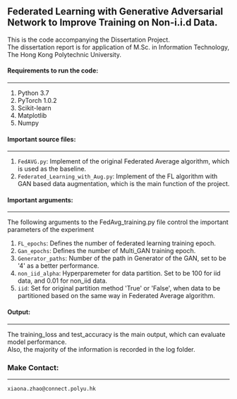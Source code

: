 ## Federated Learning with Generative Adversarial Network to Improve Training on Non-i.i.d Data.


This is the code accompanying the Dissertation Project.  
The dissertation report is for application of M.Sc. in Information Technology, The Hong Kong Polytechnic University.

#### Requirements to run the code:
---

1. Python 3.7
2. PyTorch 1.0.2
3. Scikit-learn
4. Matplotlib
5. Numpy


#### Important source files:
---

1. `FedAVG.py`: Implement of the original Federated Average algorithm, which is used as the baseline.
2. `Federated_Learning_with_Aug.py`: Implement of the FL algorithm with GAN based data augmentation, which is the main function of the project.


#### Important arguments:
---


The following arguments to the FedAvg_training.py file control the important parameters of the experiment

1. `FL_epochs`: Defines the number of federated learning training epoch.
2. `Gan_epochs`: Defines the number of Multi_GAN training epoch.
3. `Generator_paths`: Number of the path in Generator of the GAN, set to be '4' as a better performance.
4. `non_iid_alpha`: Hyperparemeter for data partition. Set to be 100 for iid data, and 0.01 for non_iid data.
5. `iid`: Set for original partition method 'True' or 'False', when data to be partitioned based on the same way in Federated Average algorithm.


#### Output:
---

The training_loss and test_accuracy is the main output, which can evaluate model performance.  
Also, the majority of the information is recorded in the log folder.


### Make Contact:
---

```
xiaona.zhao@connect.polyu.hk
```
